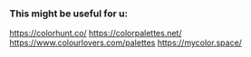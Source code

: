 ### This might be useful for u:

https://colorhunt.co/
https://colorpalettes.net/
https://www.colourlovers.com/palettes
https://mycolor.space/

